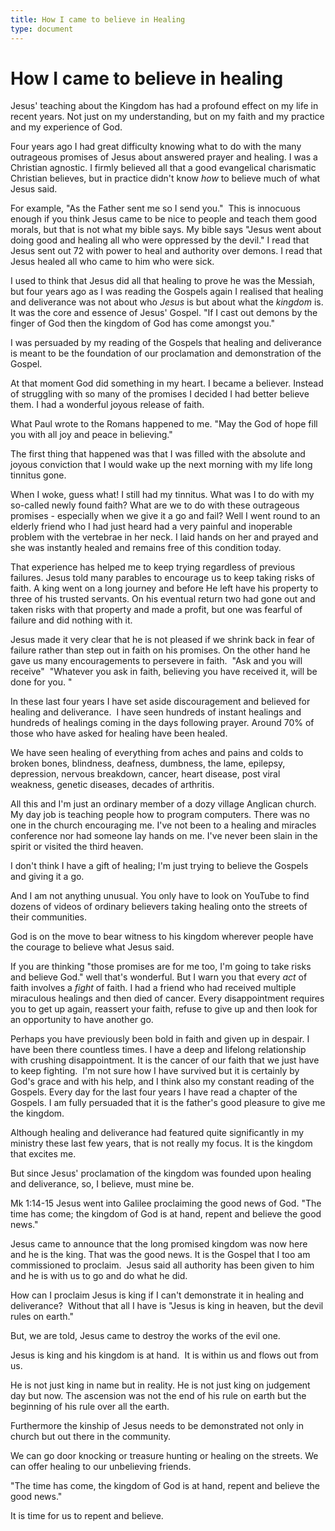 ```yaml
---
title: How I came to believe in Healing
type: document
---
```

# How I came to believe in healing

Jesus' teaching about the Kingdom has had a profound effect on my life
in recent years. Not just on my understanding, but on my faith and my
practice and my experience of God. 

Four years ago I had great difficulty knowing what to do with the many
outrageous promises of Jesus about answered prayer and healing. I was a
Christian agnostic. I firmly believed all that a good evangelical
charismatic Christian believes, but in practice didn't know *how* to
believe much of what Jesus said. 

For example, "As the Father sent me so I send you."  This is innocuous
enough if you think Jesus came to be nice to people and teach them good
morals, but that is not what my bible says. My bible says "Jesus went
about doing good and healing all who were oppressed by the devil." I
read that Jesus sent out 72 with power to heal and authority over
demons. I read that Jesus healed all who came to him who were sick.

I used to think that Jesus did all that healing to prove he was the
Messiah, but four years ago as I was reading the Gospels again I
realised that healing and deliverance was not about who *Jesus* is but
about what the *kingdom* is. It was the core and essence of Jesus'
Gospel. "If I cast out demons by the finger of God then the kingdom of
God has come amongst you." 

I was persuaded by my reading of the Gospels that healing and
deliverance is meant to be the foundation of our proclamation and
demonstration of the Gospel.

At that moment God did something in my heart. I became a believer.
Instead of struggling with so many of the promises I decided I had
better believe them. I had a wonderful joyous release of faith. 

What Paul wrote to the Romans happened to me. "May the God of hope fill
you with all joy and peace in believing." 

The first thing that happened was that I was filled with the absolute
and joyous conviction that I would wake up the next morning with my life
long tinnitus gone. 

When I woke, guess what! I still had my tinnitus. What was I to do with
my so-called newly found faith? What are we to do with these outrageous
promises - especially when we give it a go and fail? Well I went round
to an elderly friend who I had just heard had a very painful and
inoperable problem with the vertebrae in her neck. I laid hands on her
and prayed and she was instantly healed and remains free of this
condition today.

That experience has helped me to keep trying regardless of previous
failures. Jesus told many parables to encourage us to keep taking risks
of faith. A king went on a long journey and before He left have his
property to three of his trusted servants. On his eventual return two
had gone out and taken risks with that property and made a profit, but
one was fearful of failure and did nothing with it. 

Jesus made it very clear that he is not pleased if we shrink back in
fear of failure rather than step out in faith on his promises. On the
other hand he gave us many encouragements to persevere in faith.  "Ask
and you will receive"  "Whatever you ask in faith, believing you have
received it, will be done for you. "

In these last four years I have set aside discouragement and believed
for healing and deliverance.  I have seen hundreds of instant healings
and hundreds of healings coming in the days following prayer. Around 70%
of those who have asked for healing have been healed.

We have seen healing of everything from aches and pains and colds to
broken bones, blindness, deafness, dumbness, the lame, epilepsy,
depression, nervous breakdown, cancer, heart disease, post viral
weakness, genetic diseases, decades of arthritis.

All this and I'm just an ordinary member of a dozy village Anglican
church. My day job is teaching people how to program computers. There
was no one in the church encouraging me. I've not been to a healing and
miracles conference nor had someone lay hands on me. I've never been
slain in the spirit or visited the third heaven. 

I don't think I have a gift of healing; I'm just trying to believe the
Gospels and giving it a go. 

And I am not anything unusual. You only have to look on YouTube to find
dozens of videos of ordinary believers taking healing onto the streets
of their communities. 

God is on the move to bear witness to his kingdom wherever people have
the courage to believe what Jesus said. 

If you are thinking "those promises are for me too, I'm going to take
risks and believe God." well that's wonderful. But I warn you that every
*act* of faith involves a *fight* of faith. I had a friend who had
received multiple miraculous healings and then died of cancer. Every
disappointment requires you to get up again, reassert your faith, refuse
to give up and then look for an opportunity to have another go.

Perhaps you have previously been bold in faith and given up in despair.
I have been there countless times. I have a deep and lifelong
relationship with crushing disappointment. It is the cancer of our faith
that we just have to keep fighting.  I'm not sure how I have survived
but it is certainly by God's grace and with his help, and I think also
my constant reading of the Gospels. Every day for the last four years I
have read a chapter of the Gospels. I am fully persuaded that it is the
father's good pleasure to give me the kingdom.

Although healing and deliverance had featured quite significantly in my
ministry these last few years, that is not really my focus. It is the
kingdom that excites me.

But since Jesus' proclamation of the kingdom was founded upon healing
and deliverance, so, I believe, must mine be. 

Mk 1:14-15 Jesus went into Galilee proclaiming the good news of God.
"The time has come; the kingdom of God is at hand, repent and believe
the good news."

Jesus came to announce that the long promised kingdom was now here and
he is the king. That was the good news. It is the Gospel that I too am
commissioned to proclaim.  Jesus said all authority has been given to
him and he is with us to go and do what he did. 

How can I proclaim Jesus is king if I can't demonstrate it in healing
and deliverance?  Without that all I have is "Jesus is king in heaven,
but the devil rules on earth."

But, we are told, Jesus came to destroy the works of the evil one. 

Jesus is king and his kingdom is at hand.  It is within us and flows out
from us. 

He is not just king in name but in reality. He is not just king on
judgement day but now. The ascension was not the end of his rule on
earth but the beginning of his rule over all the earth. 

Furthermore the kinship of Jesus needs to be demonstrated not only in
church but out there in the community. 

We can go door knocking or treasure hunting or healing on the streets.
We can offer healing to our unbelieving friends. 

"The time has come, the kingdom of God is at hand, repent and believe
the good news."

It is time for us to repent and believe.
